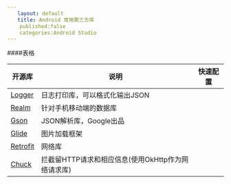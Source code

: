 ```yaml
---
　　layout: default
　　title: Android 常用第三方库
	published:false
	categories:Android Studio
---
```


####表格 

| 开源库 | 说明 | 快速配置
|-----|-----| ----- |
| [Logger](http://github.com/orhanobut/logger) | 日志打印库，可以格式化输出JSON  |
| [Realm](https://github.com/realm/realm-java) | 针对手机移动端的数据库   |
| [Gson](https://github.com/google/gson)  | JSON解析库，Google出品   |
| [Glide](https://github.com/bumptech/glide) | 图片加载框架 |
| [Retrofit](https://github.com/square/retrofit) | 网络库 |
| [Chuck](https://github.com/jgilfelt/chuck)| 拦截留HTTP请求和相应信息(使用OkHttp作为网络请求库) |


